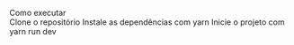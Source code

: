 Como executar<br/>
Clone o repositório
Instale as dependências com yarn
Inicie o projeto com yarn run dev

